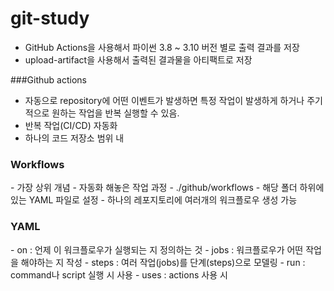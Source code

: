 # git-study
- GitHub Actions을 사용해서 파이썬 3.8 ~ 3.10 버전 별로 출력 결과를 저장
- upload-artifact을 사용해서 출력된 결과물을 아티팩트로 저장


###Github actions
- 자동으로 repository에 어떤 이벤트가 발생하면 특정 작업이 발생하게 하거나 주기적으로 원하는 작업을 반복 실행할 수 있음.
- 반복 작업(CI/CD) 자동화
- 하나의 코드 저장소 범위 내 

<h3>Workflows</h3>
- 가장 상위 개념
- 자동화 해놓은 작업 과정
- ./github/workflows
- 해당 폴더 하위에 있는 YAML 파일로 설정
- 하나의 레포지토리에 여러개의 워크플로우 생성 가능

<h3>YAML</h3>
- on : 언제 이 워크플로우가 실행되는 지 정의하는 것
- jobs : 워크플로우가 어떤 작업을 해야하는 지 작성
- steps : 여러 작업(jobs)를 단계(steps)으로 모델링
- run : command나 script 실행 시 사용
- uses : actions 사용 시
